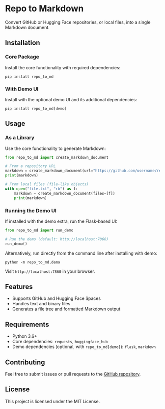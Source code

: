 # Repo to Markdown

Convert GitHub or Hugging Face repositories, or local files, into a single Markdown document.

## Installation

### Core Package
Install the core functionality with required dependencies:

```
pip install repo_to_md
```

### With Demo UI
Install with the optional demo UI and its additional dependencies:

```
pip install repo_to_md[demo]
```

## Usage

### As a Library
Use the core functionality to generate Markdown:

```python
from repo_to_md import create_markdown_document

# From a repository URL
markdown = create_markdown_document(url="https://github.com/username/repo")
print(markdown)

# From local files (file-like objects)
with open("file.txt", "rb") as f:
    markdown = create_markdown_document(files=[f])
    print(markdown)
```

### Running the Demo UI
If installed with the demo extra, run the Flask-based UI:

```python
from repo_to_md import run_demo

# Run the demo (default: http://localhost:7860)
run_demo()
```

Alternatively, run directly from the command line after installing with demo:

```
python -m repo_to_md.demo
```

Visit `http://localhost:7860` in your browser.

## Features

- Supports GitHub and Hugging Face Spaces
- Handles text and binary files
- Generates a file tree and formatted Markdown output

## Requirements

- Python 3.6+
- Core dependencies: `requests`, `huggingface_hub`
- Demo dependencies (optional, with `repo_to_md[demo]`): `flask`, `markdown`

## Contributing

Feel free to submit issues or pull requests to the [GitHub repository](https://github.com/yourusername/repo_to_md).

## License

This project is licensed under the MIT License.
